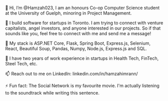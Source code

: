 👋 Hi, I’m @Hamzah023, I am an honours Co-op Computer Science student at the University of Guelph, minoring in Project Management.

👀 I build software for startups in Toronto. I am trying to connect with venture capitalists, angel investors, and anyone interested in our projects. So if that sounds like you, feel free to connect with me and send me a message!
  
🌱 My stack is ASP.NET Core, Flask, Spring Boot, Express.js, Selenium, React, Beautiful Soup, Pandas, Numpy, Node.js, Express.js and SQL.

💞️ I have two years of work experience in startups in Health Tech, FinTech, Steel Tech, etc.

📫 Reach out to me on LinkedIn: linkedin.com/in/hamzahimrann/ 

⚡ Fun fact: The Social Network is my favourite movie. I'm actually listening to the soundtrack while writing this sentence.

<!---
Hamzah023/Hamzah023 is a ✨ special ✨ repository because its `README.md` (this file) appears on your GitHub profile.
You can click the Preview link to take a look at your changes.
--->
